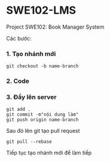 # SWE102-LMS
Project SWE102: Book Manager System

Các bước: 

### 1. Tạo nhánh mới

```
git checkout -b name-branch
``` 

### 2. Code

### 3. Đẩy lên server

```
git add .
git commit -m"nội dung làm"
git push origin name-branch
```
Sau đó lên git tạo pull request

```
git pull --rebase
```

Tiếp tục tạo nhánh mới để làm tiếp